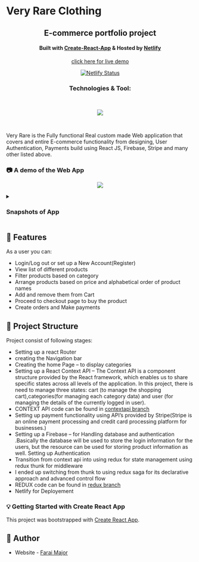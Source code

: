 # Very Rare Clothing

<div align="center">
    <h2>E-commerce portfolio project </h1>
        <h4>
            Built with <a href="https://create-react-app.dev/">Create-React-App</a> &
            Hosted by <a href="https://www.netlify.com/">Netlify</a> 
        </h4>
</div>

<!-- Live Demo Link -->
<div align="center">
<a href="https://very-rare.netlify.app/" target='_blank'>
    click here for live demo
</a>
<p>
  
[![Netlify Status](https://api.netlify.com/api/v1/badges/609d0724-3439-4ea9-b5b8-e303ca9d7117/deploy-status)](https://https://very-rare.netlify.app/)

</p>
</div>


<h3 align='center'>Technologies & Tool:</h3>
<br/>

<p align="center">
  <a href="https://skillicons.dev">
    <img src="https://skillicons.dev/icons?i=react,redux,jest,git,firebase,styledcomponents,netlify,github,vscode,html" />
  </a>
</p>

</br>

Very Rare is the Fully functional Real custom made Web application that covers and entire E-commerce functionality from designing, User Authentication, Payments build using React JS, Firebase, Stripe and many other listed above.

### :camera: A demo of the Web App
<p align="center">
<img src="veryrare.gif" ">
</p>
<details>
<summary><h3>Snapshots of App</h3></summary>
    
<p align="center">
    <h3 color="red">HOME PAGE</h3>
    <img src="https://i.ibb.co/3hFF58X/main.png" width="80%">
    </br>
        <h3 color="red">AUTHENTICATION PAGE</h3>
    <img src="https://i.ibb.co/k2QDsYh/auth.png" width="80%">
    </br>
        <h3 color="red">MENU</h3>
    <img src="https://i.ibb.co/HtD9FhY/burger.png" width="80%">
    </br>
      <h3 color="red">SORT ITEMS</h3>
     <img src="https://i.ibb.co/cXztjR9/sortitems.png" width="80%">
     </br>
        <h3 color="red">FEATURES ITEMS</h3>
    <img src="https://i.ibb.co/Jkfyt1P/featured.png" width="80%">
    </br>
        <h3 color="red">SHOPPING CART</h3>
    <img src="https://i.ibb.co/2MWVFFJ/shopping-cart.png" width="80%">
    </br>
        <h3 color="red">CHECKOUT PAGE</h3>
    <img src="https://i.ibb.co/XjYX5NW/checkout.png" width="80%">
    </br>
        <h3 color="red">EMPTY CHECKOUT PAGE</h3>
     <img src="https://i.ibb.co/n1kh7GY/emptycheckout.png" width="80%">
     </br>
       <h3 color="red">SEARCH RESULTS PAGE</h3>
     <img src="https://i.ibb.co/tL1H6Nm/searchresult.png" width="80%">
     </br>
       <h3 color="red">SEARCH EMPTY PAGE</h3>
     <img src="https://i.ibb.co/k84vr2s/searchresultsnone.png" width="80%">
     </br>
     <h3 color="red">FOOTER</h3>
     <img src="https://i.ibb.co/wgngrVr/footer.png" width="80%">   
</p>
</details>

## :key: Features
As a user you can:

- Login/Log out or set up a New Account(Register)
- View list of different products
- Filter products based on category
- Arrange products based on price and alphabetical order of product names
- Add and remove them from Cart
- Proceed to checkout page to buy the product
- Create orders and Make payments

## :hammer: Project Structure

Project consist of following stages:

- Setting up a react Router
- creating the Navigation bar
- Creating the home Page  – to display categories
- Setting up a React Context API – The Context API is a component structure provided by the React framework, which enables us to share specific states across all levels of the application. In this project, there is need to manage three states: cart (to manage the shopping cart),categories(for managing each category data)  and user (for managing the details of the currently logged in user).
- CONTEXT API code can be found in <a href="https://github.com/FaraiMajor/veryrare-clothing/tree/contextapi">contextapi branch</a> 
- Setting up payment functionality using API’s provided by Stripe(Stripe is an online payment processing and credit card processing platform for businesses.)
- Setting up a Firebase – for Handling database and authentication .Basically the database will be used to store the login information for the users, but the resource can be used for storing product information as well.
Setting up Authentication
- Transition from context api into using redux for state management using redux thunk for middleware
- I ended up switching from thunk to using redux saga for its declarative approach and advanced control flow
- REDUX code can be found in <a href="https://github.com/FaraiMajor/veryrare-clothing/tree/redux">redux branch</a> 
- Netlify for Deployement
  
### :bulb: Getting Started with Create React App

This project was bootstrapped with [Create React App](https://github.com/facebook/create-react-app).

## :bust_in_silhouette: Author

- Website - [Farai Major](https://faraimajor.com/)
